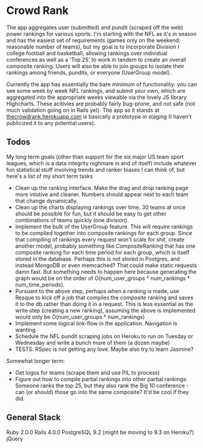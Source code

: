 Crowd Rank
==========

The app aggregates user (submitted) and pundit (scraped off the web) power rankings for various sports.  I'm starting with the NFL as it's in season and has the easiest set of requirements (games only on the weekend; reasonable number of teams), but my goal is to incorporate Division I college football and basketball, allowing rankings over individual conferences as well as a 'Top 25' to work in tandem to create an overall composite ranking.  Users will also be able to join groups to isolate their rankings among friends, pundits, or everyone (UserGroup model).

Currently the app has essentially the bare minimum of functionality: you can see some week by week NFL rankings, and submit your own, which are aggregated into the appropriate weeks viewable via the lovely JS library Highcharts.  These acitivies are probably fairly bug-prone, and not safe (not much validation going on in Rails yet).  The app as it stands at [thecrowdrank.herokuapp.com](thecrowdrank.herokuapp.com) is basically a prototype in staging (I haven't publicized it to any potential users).

Todos
-----
My long term goals (other than support for the six major US team sport leagues, which is a data integrity nighmare in and of itself) include whatever fun statistical stuff involving trends and ranker biases I can think of, but here's a list of my short term tasks

- Clean up the ranking interface. Make the drag and drop ranking page more intutive and cleaner. Numbers should appear next to each team that change dynamically.
- Clean up the charts displaying rankings over time.  30 teams at once should be possible for fun, but it should be easy to get other combinations of teams quickly (one division). 
- Implement the bulk of the UserGroup feature.  This will require rankings to be compiled together into composite rankings for each group.  Since that compiling of rankings every request won't scale for shit, create another model, probably something like CompositeRanking that has one composite ranking for each time period for each group, which is itself stored in the database.  Perhaps this is not stored in Postgres, and instead MongoDB or even memcached?  That could make static requests damn fast.  But something needs to happen here because generating the graph would be on the order of O(num_user_groups * num_rankings * num_time_periods).
- Pursuant to the above step, perhaps when a ranking is made, use Resque to kick off a job that compiles the composite ranking and saves it to the db rather than doing it in a request. This is less essential as the write step (creating a new ranking), assuming the above is implemented would only be O(num_user_groups * num_rankings)
 - Implement some logical link-flow in the application.  Navigation is wanting.
- Schedule the NFL pundit scraping jobs on Heroku to run on Tuesday or Wednesday and write a bunch more of them (a dozen maybe)
- TESTS. RSpec is not getting any love.  Maybe also try to learn Jasmine?

Somewhat longer term:
- Get logos for teams (scrape them and use PIL to process)
- Figure out how to compile partial rankings into other partial rankings: Someone ranks the top 25, but they also rank the Big 10 conference - can (or should) those go into the same composite?  It'd be cool if they did.

General Stack
-----
Ruby 2.0.0
Rails 4.0.0
PostgreSQL 9.2 (might be moving to 9.3 on Heroku?)
jQuery